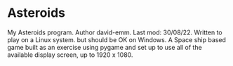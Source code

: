 # Asteroids
My Asteroids program. Author david-emm. Last mod: 30/08/22.
Written to play on a Linux system. but should be OK on Windows.
A Space ship based game built as an exercise using pygame and set up to use
all of the available display screen, up to 1920 x 1080.
